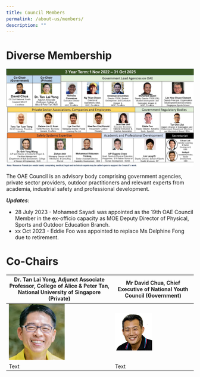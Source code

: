```yaml
---
title: Council Members
permalink: /about-us/members/
description: ""
---
```

# **Diverse Membership**
![](/images/oae%20council%20diverse%20membership1.jpg)

The OAE Council is an advisory body comprising government agencies, private sector providers, outdoor practitioners and relevant experts from academia, industrial safety and professional development.

***Updates***:
* 28 July 2023 - Mohamed Sayadi was appointed as the 19th OAE Council Member in the ex-officio capacity as MOE Deputy Director of Physical, Sports and Outdoor Education Branch.
* xx Oct 2023 - Eddie Foo was appointed to replace Ms Delphine Fong due to retirement.

# Co-Chairs

|Dr. Tan Lai Yong, Adjunct Associate Professor, College of Alice & Peter Tan, National University of Singapore (Private) | Mr David Chua, Chief Executive of National Youth Council (Government) |
| -------- | -------- |
| ![](/images/dr%20tan.png)|![](/images/david%20chua.png)     |
| Text     | Text     |